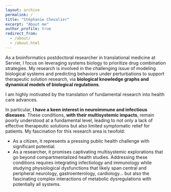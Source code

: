 ```yaml
---
layout: archive
permalink: /
title: "Stéphanie Chevalier"
excerpt: "About me"
author_profile: true
redirect_from:
  - /about/
  - /about.html
---
```


<div class="highlight-box">
  As a bioinformatics postdoctoral researcher in translational medicine at Servier,
  <span class=important>I focus on leveraging systems biology to prioritize drug combination strategies.</span>
  My research is involved in the challenging issue of modeling biological systems and predicting behaviors under perturbations to support therapeutic solution research,
  via <span style="font-weight:bold;">biological knowledge graphs and dynamical models of biological regulations</span>.
</div>

<span class=important>I am highly motivated by the translation of fundamental research into health care advances.</span>

In particular,
**I have a keen interest in neuroimmune and infectious diseases**.
These conditions, **with their multisystemic impacts**, remain poorly understood at a fundamental level, leading to not only a lack of effective therapeutic solutions but also limited symptomatic relief for patients.
My fascination for this research area is twofold:
- As a citizen, it represents a pressing public health challenge with significant potential.
- As a researcher, it promises captivating multisystemic explorations that go beyond compartmentalized health studies. Addressing these conditions requires integrating infectiology and immunology while studying physiological dysfunctions that likely span central and peripheral neurology, gastroenterology, cardiology... but also the fascinating complex interactions of metabolic dysregulations with potentially all systems.

<!-- I am highly motivated by the translation of fundamental research into health care advances, with a particular interest in multisystemic disorders. -->
<!-- I have a special affinity for the holistic approach of systems biology to explore biological phenomena.-->
<!-- During my training, I could successively approach complementary bioinformatics perspectives: the challenge of data integration, NGS analysis, structural analysis for drug design, and finally, the one of complex biological systems analysis and modelling. -->

<!-- <hr class="hr_gradient" /> -->
